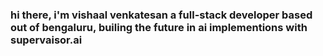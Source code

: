 ### hi there, i'm vishaal venkatesan a full-stack developer based out of bengaluru, builing the future in ai implementions with supervaisor.ai



